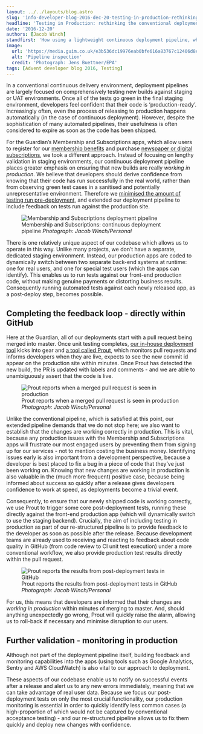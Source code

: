 ```yaml
---
layout: ../../layouts/blog.astro
slug: 'info-developer-blog-2016-dec-20-testing-in-production-rethinking-the-conventional-deployment-pipeline'
headline: 'Testing in Production: rethinking the conventional deployment pipeline'
date: '2016-12-20'
authors: [Jacob Winch]
standfirst: 'How using a lightweight continuous deployment pipeline, which focuses on production validation instead of a large suite of acceptance tests, allows us to iterate on the Membership and Subscriptions apps at speed.'
image:
  url: 'https://media.guim.co.uk/e3b536dc19976eab0bfe616a83767c12406d8e92/16_248_4074_2445/4074.jpg'
  alt: 'Pipeline inspection'
  credit: 'Photograph: Jens Buettner/EPA'
tags: [Advent developer blog 2016, Testing]
---
```


In a conventional continuous delivery environment, deployment pipelines are largely focused on comprehensively testing new builds against staging or UAT environments. Once all of the tests go green in the final staging environment, developers feel confident that their code is ‘production-ready’. Increasingly often, even the process of releasing to production happens automatically (in the case of continuous deployment). However, despite the sophistication of many automated pipelines, their usefulness is often considered to expire as soon as the code has been shipped.

For the Guardian’s Membership and Subscriptions apps, which allow users to register for our [membership benefits](https://membership.theguardian.com/) and purchase [newspaper or digital subscriptions](https://subscribe.theguardian.com/), we took a different approach. Instead of focusing on lengthy validation in staging environments, our continuous deployment pipeline places greater emphasis on ensuring that new builds are really _working in production_. We believe that developers should derive confidence from knowing that their code has run successfully in the real world, rather than from observing green test cases in a sanitised and potentially unrepresentative environment. Therefore we [minimised the amount of testing run pre-deployment](https://www.theguardian.com/info/developer-blog/2016/dec/04/perfect-software-the-enemy-of-rapid-deployment), and extended our deployment pipeline to include feedback on tests run against the production site.


   <figure>
   <img alt="Membership and Subscriptions deployment pipeline" src="https://i.guim.co.uk/img/media/f0f0614f41985f604c901f2de7dc55f898931ec3/0_0_2226_891/master/2226.png?width=620&quality=45&auto=format&fit=max&dpr=2&s=29726678a457d4bfab660c7e40ed4c70" loading="lazy" />
   <figcaption>
     Membership and Subscriptions: continuous deployment pipeline
    <i>Photograph: Jacob Winch/Personal</i>
    </figcaption>
    </figure>

There is one relatively unique aspect of our codebase which allows us to operate in this way. Unlike many projects, we don’t have a separate, dedicated staging environment. Instead, our production apps are coded to dynamically switch between two separate back-end systems at runtime: one for real users, and one for special test users (which the apps can identify). This enables us to run tests against our front-end production code, without making genuine payments or distorting business results. Consequently running automated tests against each newly released app, as a post-deploy step, becomes possible.

Completing the feedback loop - directly within GitHub
-----------------------------------------------------

Here at the Guardian, all of our deployments start with a pull request being merged into master. Once unit testing completes, [our in-house deployment tool](https://www.theguardian.com/info/developer-blog/2015/jan/05/delivering-continuous-delivery-continuously) kicks into gear and [a tool called Prout](https://www.theguardian.com/info/developer-blog/2015/feb/03/prout-is-your-pull-request-out), which monitors pull requests and informs developers when they are live, expects to see the new commit id appear on the production site within minutes. Once Prout has detected the new build, the PR is updated with labels and comments - and we are able to unambiguously assert that the code is live.


   <figure>
   <img alt="Prout reports when a merged pull request is seen in production" src="https://i.guim.co.uk/img/media/47c147a9fd58d4c43e6d9f1a4cb92aa3a70d9c5d/0_0_1546_344/master/1546.png?width=620&quality=45&auto=format&fit=max&dpr=2&s=b69efd052d41ff7e65d4136772cadf64" loading="lazy" />
   <figcaption>
     Prout reports when a merged pull request is seen in production
    <i>Photograph: Jacob Winch/Personal</i>
    </figcaption>
    </figure>

Unlike the conventional pipeline, which is satisfied at this point, our extended pipeline demands that we do not stop here; we also want to establish that the changes are working correctly in production. This is vital, because any production issues with the Membership and Subscriptions apps will frustrate our most engaged users by preventing them from signing up for our services - not to mention costing the business money. Identifying issues early is also important from a development perspective, because a developer is best placed to fix a bug in a piece of code that they’ve just been working on. Knowing that new changes are working in production is also valuable in the (much more frequent) positive case, because being informed about success so quickly after a release gives developers confidence to work at speed, as deployments become a trivial event.

Consequently, to ensure that our newly shipped code is working correctly, we use Prout to trigger some core post-deployment tests, running these directly against the front-end production app (which will dynamically switch to use the staging backend). Crucially, the aim of including testing in production as part of our re-structured pipeline is to provide feedback to the developer as soon as possible after the release. Because development teams are already used to receiving and reacting to feedback about code quality in GitHub (from code review to CI unit test execution) under a more conventional workflow, we also provide production test results directly within the pull request.


   <figure>
   <img alt="Prout reports the results from post-deployment tests in GitHub" src="https://i.guim.co.uk/img/media/5d79ce75091d56852e271d111845545ab9c3e0b8/0_0_1546_352/master/1546.png?width=620&quality=45&auto=format&fit=max&dpr=2&s=76dbcf49816fb3064d1e4b9743d98ed4" loading="lazy" />
   <figcaption>
     Prout reports the results from post-deployment tests in GitHub
    <i>Photograph: Jacob Winch/Personal</i>
    </figcaption>
    </figure>

For us, this means that developers are informed that their changes are _working in production_ within minutes of merging to master. And, should anything unexpectedly go wrong, Prout will quickly raise the alarm, allowing us to roll-back if necessary and minimise disruption to our users.

Further validation - monitoring in production
---------------------------------------------

Although not part of the deployment pipeline itself, building feedback and monitoring capabilities into the apps (using tools such as Google Analytics, Sentry and AWS CloudWatch) is also vital to our approach to deployment.

These aspects of our codebase enable us to notify on successful events after a release and alert us to any new errors immediately, meaning that we can take advantage of real user data. Because we focus our post-deployment tests on only the most crucial functionality, our production monitoring is essential in order to quickly identify less common cases (a high-proportion of which would not be captured by conventional acceptance testing) - and our re-structured pipeline allows us to fix them quickly and deploy new changes with confidence.
